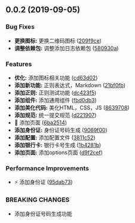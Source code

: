 ## 0.0.2 (2019-09-05)


### Bug Fixes

* **更换图标:** 更换二维码图标 ([209f9ce](https://github.com/lengjh/nextjs-antd/commit/209f9ce))
* **调整依赖包:** 调整添加日志依赖包 ([580930a](https://github.com/lengjh/nextjs-antd/commit/580930a))


### Features

* **优化:** 添加图标相关功能 ([cd63d02](https://github.com/lengjh/nextjs-antd/commit/cd63d02))
* **添加新功能:** 正则表达式，Markdown ([21bf0fb](https://github.com/lengjh/nextjs-antd/commit/21bf0fb))
* **添加正则:** 正则测试功能 ([dc423f5](https://github.com/lengjh/nextjs-antd/commit/dc423f5))
* **添加组件:** 添加通用组件 ([fbd0db3](https://github.com/lengjh/nextjs-antd/commit/fbd0db3))
* **添加美化代码:** 美化HTML，CSS，JS ([8639708](https://github.com/lengjh/nextjs-antd/commit/8639708))
* **添加规范:** 统一提交规范 ([d221907](https://github.com/lengjh/nextjs-antd/commit/d221907))
* 🎸 添加页面 ([6ba2514](https://github.com/lengjh/nextjs-antd/commit/6ba2514))
* **添加身份证:** 身份证号码生成 ([9069f00](https://github.com/lengjh/nextjs-antd/commit/9069f00))
* **添加配置:** 添加配置文件 ([3811c52](https://github.com/lengjh/nextjs-antd/commit/3811c52))
* **添加银行卡:** 银行卡号生成 ([1b4281b](https://github.com/lengjh/nextjs-antd/commit/1b4281b))
* **添加页面:** 添加options页面 ([d9f2cef](https://github.com/lengjh/nextjs-antd/commit/d9f2cef))


### Performance Improvements

* ⚡️ 添加身份证 ([95dab73](https://github.com/lengjh/nextjs-antd/commit/95dab73))


### BREAKING CHANGES

* 添加身份证号码生成功能



